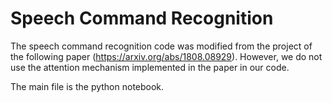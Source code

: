 # Speech Command Recognition

The speech command recognition code was modified from the project of the following paper
(https://arxiv.org/abs/1808.08929). 
However, we do not use the attention mechanism implemented in the paper in our code.

The main file is the python notebook.
